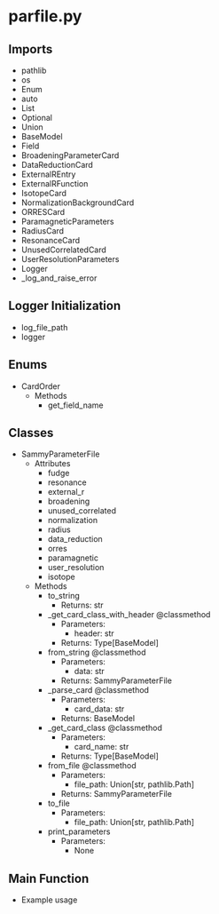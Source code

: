 # parfile.py

## Imports
- pathlib
- os
- Enum
- auto
- List
- Optional
- Union
- BaseModel
- Field
- BroadeningParameterCard
- DataReductionCard
- ExternalREntry
- ExternalRFunction
- IsotopeCard
- NormalizationBackgroundCard
- ORRESCard
- ParamagneticParameters
- RadiusCard
- ResonanceCard
- UnusedCorrelatedCard
- UserResolutionParameters
- Logger
- _log_and_raise_error

## Logger Initialization
- log_file_path
- logger

## Enums
- CardOrder
    - Methods
        - get_field_name

## Classes
- SammyParameterFile
    - Attributes
        - fudge
        - resonance
        - external_r
        - broadening
        - unused_correlated
        - normalization
        - radius
        - data_reduction
        - orres
        - paramagnetic
        - user_resolution
        - isotope
    - Methods
        - to_string
            - Returns: str
        - _get_card_class_with_header
            @classmethod
            - Parameters:
                - header: str
            - Returns: Type[BaseModel]
        - from_string 
            @classmethod
            - Parameters:
                - data: str
            - Returns: SammyParameterFile
        - _parse_card
            @classmethod
            - Parameters:
                - card_data: str
            - Returns: BaseModel
        - _get_card_class
            @classmethod
            - Parameters:
                - card_name: str
            - Returns: Type[BaseModel]
        - from_file 
            @classmethod
            - Parameters:
                - file_path: Union[str, pathlib.Path]
            - Returns: SammyParameterFile
        - to_file
            - Parameters:
                - file_path: Union[str, pathlib.Path]
        - print_parameters
            - Parameters:
                - None

## Main Function
- Example usage